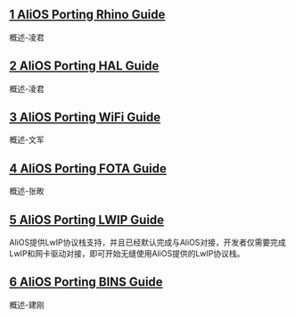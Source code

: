 ## [1 AliOS Porting Rhino Guide](https://github.com/alibaba/AliOS/wiki/AliOS-Porting-Rhino-Guide)
概述-凌君
## [2 AliOS Porting HAL Guide](https://github.com/alibaba/AliOS/wiki/AliOS-Porting-HAL-Guide)
概述-凌君
## [3 AliOS Porting WiFi Guide](https://github.com/alibaba/AliOS/wiki/AliOS-Porting-WiFi-Guide)
概述-文军
## [4 AliOS Porting FOTA Guide](https://github.com/alibaba/AliOS/wiki/AliOS-Porting-FOTA-Guide)
概述-张畋
## [5 AliOS Porting LWIP Guide](https://github.com/alibaba/AliOS/wiki/AliOS-Porting-LWIP-Guide)
AliOS提供LwIP协议栈支持，并且已经默认完成与AliOS对接，开发者仅需要完成LwIP和网卡驱动对接，即可开始无缝使用AliOS提供的LwIP协议栈。
## [6 AliOS Porting BINS Guide](https://github.com/alibaba/AliOS/wiki/AliOS-Porting-BINS-Guide)
概述-建刚